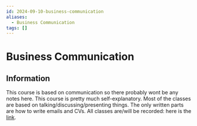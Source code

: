 ```yaml
---
id: 2024-09-10-business-communication
aliases:
  - Business Communication
tags: []
---
```


# Business Communication

## Information

This course is based on communication so there probably wont be any notes here.
This course is pretty much self-explanatory.
Most of the classes are based on talking/discussing/presenting things.
The only written parts are how to write emails and CVs.
All classes are/will be recorded: here is the [link](https://www.youtube.com/playlist?list=PLn9t1Gf6neQCjPXU3MmyhAfTE3w73dqrm).
